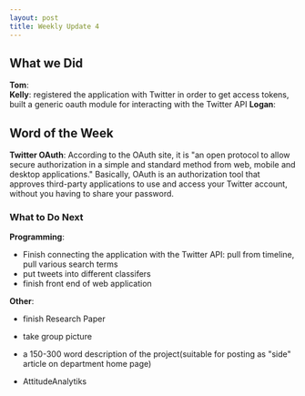 ```yaml
---
layout: post
title: Weekly Update 4
---
```




## What we Did

**Tom**:  
**Kelly**: registered the application with Twitter in order to get access tokens, built a generic oauth module for interacting with the Twitter API
**Logan**:  

## Word of the Week
 

**Twitter OAuth**: According to the OAuth site, it is "an open protocol to allow secure authorization in a simple and standard method from web, mobile and desktop applications." Basically, OAuth is an authorization tool that approves third-party applications to use and access your Twitter account, without you having to share your password.


### What to Do Next

**Programming**: 
- Finish connecting the application with the Twitter API: pull from timeline, pull various search terms
- put tweets into different classifers
- finish front end of web application 


**Other**:
- finish Research Paper 
- take group picture
- a 150-300 word description of the project(suitable for posting as "side" article on department home page)


 
 
 - AttitudeAnalytiks
